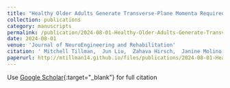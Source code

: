 ```yaml
---
title: "Healthy Older Adults Generate Transverse-Plane Momenta Required for 90$^circ$ Turns While Walking during the Same Phases of Gait as Used in Straight-Line Gait"
collection: publications
category: manuscripts
permalink: /publication/2024-08-01-Healthy-Older-Adults-Generate-Transverse-Plane-Momenta-Required-for-90circ-Turns-While-Walking-during-the-Same-Phases-of-Gait-as-Used-in-Straight-Line-Gait
date: 2024-08-01
venue: 'Journal of NeuroEngineering and Rehabilitation'
citation: ' Mitchell Tillman,  Jun Liu,  Zahava Hirsch,  Janine Molino,  Antonia Zaferiou, &quot;Healthy Older Adults Generate Transverse-Plane Momenta Required for 90$^circ$ Turns While Walking during the Same Phases of Gait as Used in Straight-Line Gait.&quot; Journal of NeuroEngineering and Rehabilitation, 2024.'
paperurl: http://mtillman14.github.io/files/publications/2024-08-01-Healthy-Older-Adults-Generate-Transverse-Plane-Momenta-Required-for-90circ-Turns-While-Walking-during-the-Same-Phases-of-Gait-as-Used-in-Straight-Line-Gait.pdf
---
```

Use [Google Scholar](https://scholar.google.com/scholar?q=Healthy+Older+Adults+Generate+Transverse+Plane+Momenta+Required+for+90$^circ$+Turns+While+Walking+during+the+Same+Phases+of+Gait+as+Used+in+Straight+Line+Gait){:target="_blank"} for full citation